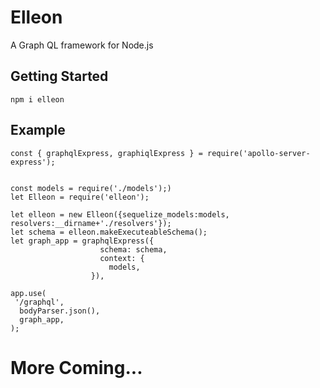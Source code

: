 # Elleon
A Graph QL framework for Node.js

## Getting Started
```angular2html
npm i elleon
```

## Example

```angular2html
const { graphqlExpress, graphiqlExpress } = require('apollo-server-express');


const models = require('./models');)
let Elleon = require('elleon');

let elleon = new Elleon({sequelize_models:models, resolvers:__dirname+'./resolvers'});
let schema = elleon.makeExecuteableSchema();
let graph_app = graphqlExpress({
                    schema: schema,
                    context: {
                      models,
                  }),
                  
app.use(
 '/graphql',
  bodyParser.json(),
  graph_app,
);
```

# More Coming...